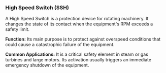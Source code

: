 ### High Speed Switch (SSH)
A High Speed Switch is a protection device for rotating machinery. It changes the state of its contact when the equipment's RPM exceeds a safety limit.

**Function:** Its main purpose is to protect against overspeed conditions that could cause a catastrophic failure of the equipment.

**Common Applications:** It is a critical safety element in steam or gas turbines and large motors. Its activation usually triggers an immediate emergency shutdown of the equipment.
